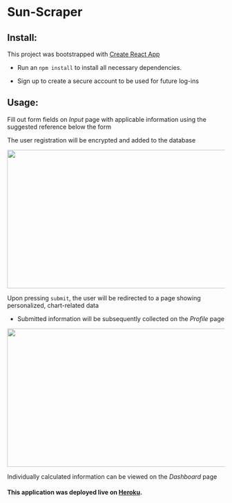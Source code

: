 # Sun-Scraper

## Install:

This project was bootstrapped with [Create React App](https://github.com/facebook/create-react-app)

- Run an `npm install` to install all necessary dependencies.

- Sign up to create a secure account to be used for future log-ins

## Usage:

Fill out form fields on _Input_ page with applicable information using the suggested reference below the form 

The user registration will be encrypted and added to the database

<img src="https://user-images.githubusercontent.com/38336934/75908558-9a04a880-5e07-11ea-8955-a95321901545.png" width="550" height="320">

Upon pressing `submit`, the user will be redirected to a page showing personalized, chart-related data

- Submitted information will be subsequently collected on the _Profile_ page

<img src="https://user-images.githubusercontent.com/38336934/75909256-fd430a80-5e08-11ea-819b-b4b2a50f1bde.png" width="550" height="320">

Individually calculated information can be viewed on the _Dashboard_ page

#### This application was deployed live on [Heroku](#).